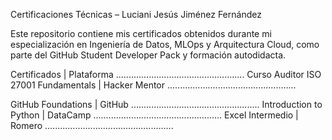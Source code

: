 Certificaciones Técnicas – Luciani Jesús Jiménez Fernández

Este repositorio contiene mis certificados obtenidos durante mi especialización en Ingeniería de Datos, MLOps y Arquitectura Cloud, como parte del GitHub Student Developer Pack y formación autodidacta.

Certificados                   |   Plataforma
...................................................
Curso Auditor ISO 27001
Fundamentals                   |    Hacker Mentor
...................................................

GitHub Foundations             |    GitHub
...................................................
Introduction to Python         |    DataCamp
...................................................
Excel Intermedio               |    Romero
...................................................
